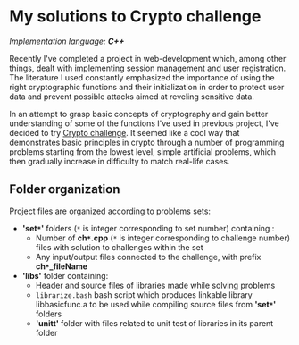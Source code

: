 My solutions to Crypto challenge
===============================
*Implementation language: __C++__*

Recently I've completed a project in web-development which, among other things, dealt with implementing session management and user registration. The literature I used constantly emphasized the importance of using the right cryptographic functions and their initialization in order to protect user data and prevent possible attacks aimed at reveling sensitive data.

In an attempt to grasp basic concepts of cryptography and gain better understanding of some of the functions I've used in previous project, I've decided to try [Crypto challenge](https://cryptopals.com/). It seemed like a cool way that demonstrates basic principles in crypto through a number of programming problems starting from the lowest level, simple artificial problems, which then gradually increase in difficulty to match real-life cases.

## Folder organization
Project files are organized according to problems sets:

* **'set``*``'** folders (``*`` is integer corresponding to set number) containing :
  * Number of **ch``*``.cpp** (``*`` is integer corresponding to challenge number) files with solution to challenges within the set
  *  Any input/output files connected to the challenge, with prefix **ch``*``\_fileName**
* **'libs'** folder containing:
  * Header and source files of libraries made while solving problems
  * `librarize.bash` bash script which produces linkable library libbasicfunc.a to be used while compiling source files from **'set``*``'** folders
  * **'unitt'** folder with files related to unit test of libraries in its parent folder
